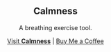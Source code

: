<div align="center">
  <h2>Calmness</h2>
  <p>A breathing exercise tool.</p>
  <a href="https://calmness.app/">Visit <strong>Calmness</strong></a> | <a href="https://buymeacoffee.com/remvze">Buy Me a Coffee</a>
</div>
